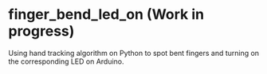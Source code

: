 # finger_bend_led_on (Work in progress)
Using hand tracking algorithm on Python to spot bent fingers and turning on the corresponding LED on Arduino.
